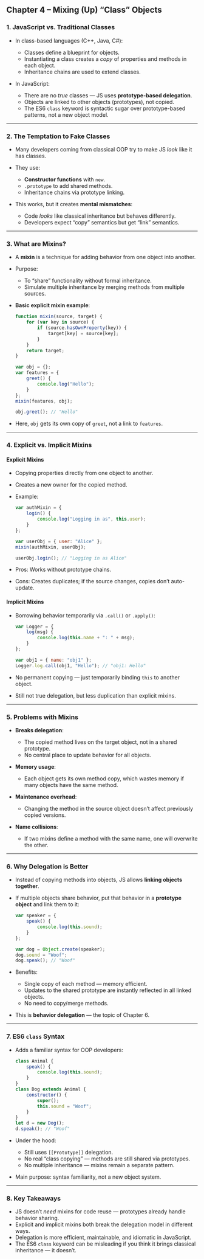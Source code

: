 ## **Chapter 4 – Mixing (Up) “Class” Objects**

### 1. **JavaScript vs. Traditional Classes**

-   In class-based languages (C++, Java, C#):

    -   Classes define a blueprint for objects.
    -   Instantiating a class creates a _copy_ of properties and methods in each object.
    -   Inheritance chains are used to extend classes.

-   In JavaScript:

    -   There are no _true_ classes — JS uses **prototype-based delegation**.
    -   Objects are linked to other objects (prototypes), not copied.
    -   The ES6 `class` keyword is syntactic sugar over prototype-based patterns, not a new object model.

---

### 2. **The Temptation to Fake Classes**

-   Many developers coming from classical OOP try to make JS _look_ like it has classes.
-   They use:

    -   **Constructor functions** with `new`.
    -   `.prototype` to add shared methods.
    -   Inheritance chains via prototype linking.

-   This works, but it creates **mental mismatches**:

    -   Code _looks_ like classical inheritance but behaves differently.
    -   Developers expect “copy” semantics but get “link” semantics.

---

### 3. **What are Mixins?**

-   A **mixin** is a technique for adding behavior from one object into another.
-   Purpose:

    -   To “share” functionality without formal inheritance.
    -   Simulate multiple inheritance by merging methods from multiple sources.

-   **Basic explicit mixin example**:

    ```js
    function mixin(source, target) {
        for (var key in source) {
            if (source.hasOwnProperty(key)) {
                target[key] = source[key];
            }
        }
        return target;
    }

    var obj = {};
    var features = {
        greet() {
            console.log("Hello");
        }
    };
    mixin(features, obj);

    obj.greet(); // "Hello"
    ```

-   Here, `obj` gets its own copy of `greet`, not a link to `features`.

---

### 4. **Explicit vs. Implicit Mixins**

#### **Explicit Mixins**

-   Copying properties directly from one object to another.
-   Creates a new owner for the copied method.
-   Example:

    ```js
    var authMixin = {
        login() {
            console.log("Logging in as", this.user);
        }
    };

    var userObj = { user: "Alice" };
    mixin(authMixin, userObj);

    userObj.login(); // "Logging in as Alice"
    ```

-   Pros: Works without prototype chains.
-   Cons: Creates duplicates; if the source changes, copies don’t auto-update.

#### **Implicit Mixins**

-   Borrowing behavior temporarily via `.call()` or `.apply()`:

    ```js
    var Logger = {
        log(msg) {
            console.log(this.name + ": " + msg);
        }
    };

    var obj1 = { name: "obj1" };
    Logger.log.call(obj1, "Hello"); // "obj1: Hello"
    ```

-   No permanent copying — just temporarily binding `this` to another object.
-   Still not true delegation, but less duplication than explicit mixins.

---

### 5. **Problems with Mixins**

-   **Breaks delegation**:

    -   The copied method lives on the target object, not in a shared prototype.
    -   No central place to update behavior for all objects.

-   **Memory usage**:

    -   Each object gets its own method copy, which wastes memory if many objects have the same method.

-   **Maintenance overhead**:

    -   Changing the method in the source object doesn’t affect previously copied versions.

-   **Name collisions**:

    -   If two mixins define a method with the same name, one will overwrite the other.

---

### 6. **Why Delegation is Better**

-   Instead of copying methods into objects, JS allows **linking objects together**.
-   If multiple objects share behavior, put that behavior in a **prototype object** and link them to it:

    ```js
    var speaker = {
        speak() {
            console.log(this.sound);
        }
    };

    var dog = Object.create(speaker);
    dog.sound = "Woof";
    dog.speak(); // "Woof"
    ```

-   Benefits:

    -   Single copy of each method — memory efficient.
    -   Updates to the shared prototype are instantly reflected in all linked objects.
    -   No need to copy/merge methods.

-   This is **behavior delegation** — the topic of Chapter 6.

---

### 7. **ES6 `class` Syntax**

-   Adds a familiar syntax for OOP developers:

    ```js
    class Animal {
        speak() {
            console.log(this.sound);
        }
    }
    class Dog extends Animal {
        constructor() {
            super();
            this.sound = "Woof";
        }
    }
    let d = new Dog();
    d.speak(); // "Woof"
    ```

-   Under the hood:

    -   Still uses `[[Prototype]]` delegation.
    -   No real “class copying” — methods are still shared via prototypes.
    -   No multiple inheritance — mixins remain a separate pattern.

-   Main purpose: syntax familiarity, not a new object system.

---

### 8. **Key Takeaways**

-   JS doesn’t _need_ mixins for code reuse — prototypes already handle behavior sharing.
-   Explicit and implicit mixins both break the delegation model in different ways.
-   Delegation is more efficient, maintainable, and idiomatic in JavaScript.
-   The ES6 `class` keyword can be misleading if you think it brings classical inheritance — it doesn’t.

